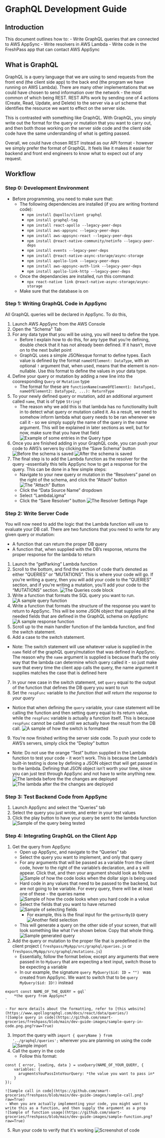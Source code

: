 # GraphQL Development Guide
## Introduction
This document outlines how to:
	- Write GraphQL queries that are connected to AWS AppSync
	- Write resolvers in AWS Lambda
	- Write code in the FreshPass app that can contact AWS AppSync

## What is GraphQL
GraphQL is a query language that we are using to send requests from the front end (the client side app) to the back end (the program we have running on AWS Lambda). There are many other implementations that we could have chosen to send information over the network - the most common of which being REST. REST APIs work by sending one of 4 actions (Create, Read, Update, and Delete) to the server via a url scheme that identifies the resource we want to effect on the server side. 

This is contrasted with something like GraphQL. With GraphQL, you simply write out the format for the query or mutation that you want to carry out, and then both those working on the server side code and the client side code have the same understanding of what is getting passed.

Overall, we could have chosen REST instead as our API format - however we simply prefer the format of GraphQL. It feels like it makes it easier for backend and front end engineers to know what to expect out of any request.

## Workflow
### Step 0: Development Environment
- Before programming, you need to make sure that:
	- The following dependencies are installed (if you are writing frontend code):
		- `npm install @apollo/client graphql`
		- `npm install graphql-tag`
		- `npm install react-apollo --legacy-peer-deps`
		- `npm install aws-appsync --legacy-peer-deps`
		- `npm install aws-appsync-react --legacy-peer-deps`
		- `npm install @react-native-community/netinfo --legacy-peer-deps`
		- `npm install events --legacy-peer-deps`
		- `npm install @react-native-async-storage/async-storage`
		- `npm install apollo-link --legacy-peer-deps`
		- `npm install aws-appsync-auth-link --legacy-peer-deps`
		- `npm install apollo-link-http --legacy-peer-deps`
	- Once the dependancies are installed, run this command:
		- `npx react-native link @react-native-async-storage/async-storage`
	- Make sure that the database is on
### Step 1: Writing GraphQL Code in AppSync
All GraphQL queries will be declared in AppSync. To do this,

1. Launch AWS AppSync from the AWS Console
2. Open the "Schema" Tab
3. For any data type that you will be using, you will need to define the type.
	- Before I explain how to do this, for any type that you’re defining, double check that it has not already been defined. If it hasn’t, move on to the next bullet point
	- GraphQL uses a simple JSONesque format to define types. Each value is defined by the format `nameOfElement: DataType`, with an optional `!` argument that, when used, means that the element is non-nullable. Use this format to define the values in your data type.
4. Define your query or mutation by adding a new line into the cooresponding `Query` or `Mutation` type
	- The format for these are `functionName(nameOfElement1: DataType1, nameOfElement2: DataType2, ...): ReturnType `
5. To your newly defined query or mutation, add an additional argument called `name`, that is of type `String!`
	- The reason why we add this is that lambda has no functionality built in to detect what query or mutation called it. As a result, we need to somehow inform lambda what query needs to be ran whenever we call it - so we simply supply the name of the query in the name argument. This will be explained in later sections as well, but for now, make sure that you have that field
	![Example of some entries in the `Query` type](https://github.com/smart-groceries/freshpass/blob/main/dev-guide-images/query-example.png?raw=True)
6. Once you are finished adding in your GraphQL code,  you can push your code to AWS’s servers by clicking the “Save Schema” button
	![Before the schema is saved](https://github.com/smart-groceries/freshpass/blob/main/dev-guide-images/presave-schema.png?raw=True)
	![After the schema is saved](https://github.com/smart-groceries/freshpass/blob/main/dev-guide-images/saved-schema.png?raw=True)
7. The final step is to add the Lambda function as the resolver for the query -essentially this tells AppSync how to get a response for the query. This can be done in a few simple steps:
	- Navigate to your new query or mutation in the  “Resolvers” panel on the right of the schema,	and click the “Attach” button
	![The "Attach" Button](https://github.com/smart-groceries/freshpass/blob/main/dev-guide-images/resolvers-attach.png?raw=True)
	- Click the “Data Source Name” dropdown
	- Select “LambdaLigma”
	- Click the “Save Resolver” button
	![The Resolver Settings Page](https://github.com/smart-groceries/freshpass/blob/main/dev-guide-images/resolvers-settings.png?raw=True)

### Step 2: Write Server Code
You will now need to add the logic that the Lambda function will use to evaluate your DB call. There are two functions that you need to write for any given query or mutation:
- A function that can return the proper DB query
- A function that, when supplied with the DB’s response, returns the proper response for the lambda to return

1. Launch the “getParking” Lambda function
2. Scroll to the bottom, and find the section of code that’s denoted as either “QUERIES” or “MUTATIONS”. This is where your code will go. If you’re writing a query, then you will add your code to the “QUERIES” section, and if you’re writing a mutation, you’ll add your code to the “MUTATIONS” section.
	![The Queries code block](https://github.com/smart-groceries/freshpass/blob/main/dev-guide-images/queries-in-lambda.png?raw=True)
3. Write a function that formats the SQL query you want to run. 
	![A sample query function](https://github.com/smart-groceries/freshpass/blob/main/dev-guide-images/lambda-sql-query.png?raw=True)
4. Write a function that formats the structure of the response you want to return to AppSync. This will be some JSON object that supplies all the needed fields that are defined in the GraphQL schema on AppSync
	![A sample response function](https://github.com/smart-groceries/freshpass/blob/main/dev-guide-images/lambda-resp-sample.png?raw=True)
5. Scroll up to the main handler function of the lambda function, and find the switch statement.
6. Add a case to the switch statement.
- Note: The switch statement will use whatever value is supplied in the `name` field of the graphQL query/mutation that was defined in AppSync. The reason why the `name` argument is supplied is because that’s the only way that the lambda can determine which query called it - so just make sure that every time the client app calls the query, the name argument it supplies matches the case that is defined here
7. In your new case in the switch statement, set `query` equal to the output of the function that defines the DB query you want to run
8. Set the `respFunc` variable to *the function that will return the response to your query*
- Notice that when defining the `query` variable, your case statement will be calling the function and then setting query equal to its return value, while the `respFunc` variable is actually a function itself. This is because `respFunc` cannot be called until we actually have the result from the DB call.
	![A sample of how the switch is formatted](https://github.com/smart-groceries/freshpass/blob/main/dev-guide-images/lambda-switch-example.png?raw=True)
9. You’re now finished writing the server side code. To push your code to AWS’s servers, simply click the “Deploy” button
- Note: Do not use the orange “Test” button supplied in the Lambda function to test your code - it won’t work. This is because the Lambda’s built-in testing is done by defining a JSON object that will get passed in to the lambda. Defining that JSON object isn’t worth your time, since you can just test through AppSync and not have to write anything new. 
	![The lambda before the the changes are deployed](https://github.com/smart-groceries/freshpass/blob/main/dev-guide-images/lambda-pre-save.png?raw=True)
	![The lambda after the the changes are deployed](https://github.com/smart-groceries/freshpass/blob/main/dev-guide-images/lambda-save.png?raw=True)

### Step 3: Test Backend Code from AppSync
1. Launch AppSync and select the “Queries” tab
2. Select the query you just wrote, and enter in your test values
3. Click the play button to have your query be sent to the lambda function
	![Sample of the query being tested](https://github.com/smart-groceries/freshpass/blob/main/dev-guide-images/testing-sample.png?raw=True)

### Step 4: Integrating GraphQL on the Client App
1. Get the query from AppSync
	- Open up AppSync, and navigate to the “Queries” tab
	- Select the query you want to implement, and only that query
	- For any arguments that will be passed as a variable from the client code, hover to the right of the variable’s declaration, and a `$` will appear. Click that, and then your argument should look as follows
	![Sample of how the code looks when the dollar sign is being used](https://github.com/smart-groceries/freshpass/blob/main/dev-guide-images/get-id-dollar-sign.png?raw=True)
	- Hard code in any values that need to be passed to the backend, but are not going to be variable. For every query, there will be at least one of these - the queries name
	![Sample of how the code looks when you hard code in a value](https://github.com/smart-groceries/freshpass/blob/main/dev-guide-images/hard-code-name.png?raw=True)
	- Select the fields that you want to have returned
	![Sample of selecting fields](https://github.com/smart-groceries/freshpass/blob/main/dev-guide-images/field-selection.png?raw=True)
		- For example, this is the final input for the `getUserByID` query
		![Another field selection](https://github.com/smart-groceries/freshpass/blob/main/dev-guide-images/field-selection-2.png?raw=True)
	- This will generate a query on the other side of your screen, that will look something like what I’ve shown below. Copy that whole thing.
		![Sample generated query](https://github.com/smart-groceries/freshpass/blob/main/dev-guide-images/sample-generated-query.png?raw=True)
2. Add the query or mutation to the proper file that is predefined in the client project ( `freshpass/MyApp/src/graphql/queries.js` or `freshpass/MyApp/src/graphql/mutations.js`)
	- Essentially, follow the format below, except any arguments that were passed in to `MyQuery` that are expecting a text input, switch those to be expecting a variable
	- In our example, the signature  `query MyQuery($id: ID = "") ` was created from AppSync. We want to switch that to be `query MyQuery($id: ID!)` instead
```
export const NAME_OF_THE_QUERY = gql`
	*the query from AppSync*
`
```
	- For more details about the formatting, refer to [this website](https://www.apollographql.com/docs/react/data/queries/)
	![Sample query in code](https://github.com/smart-groceries/freshpass/blob/main/dev-guide-images/sample-query-in-code.png.png?raw=True)
3. Import the query with  `import { queryName } from '../graphql/queries';` wherever you are planning on using the code
	![Sample import](https://github.com/smart-groceries/freshpass/blob/main/dev-guide-images/import-statement.png?raw=True)
4. Call the query in the code
	- Follow this format:
```
const { error, loading, data } = useQuery(NAME_OF_YOUR_QUERY, {
    variables: {
      arugmentsYouPassIntoYourQuery: *the value you want to pass in*
    }
});
```
	![Sample call in code](https://github.com/smart-groceries/freshpass/blob/main/dev-guide-images/sample-call.png?raw=True)
	- When you are actually implementing your code, you might want to write this as a function, and then supply the argument as a prop
	![Sample of function usage](https://github.com/smart-groceries/freshpass/blob/main/dev-guide-images/sample-function.png?raw=True)
5. Run your code to verify that it's working
![Screenshot of code](https://github.com/smart-groceries/freshpass/blob/main/dev-guide-images/screenshot-sample.png?raw=True)


